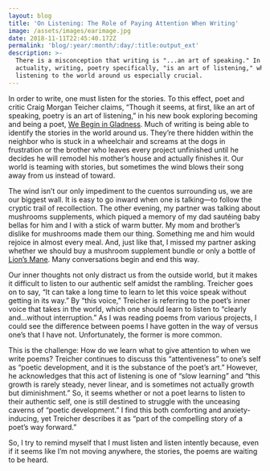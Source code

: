 ```yaml
---
layout: blog
title: 'On Listening: The Role of Paying Attention When Writing'
image: /assets/images/earimage.jpg
date: 2018-11-11T22:45:40.172Z
permalink: 'blog/:year/:month/:day/:title:output_ext'
description: >-
  There is a misconception that writing is "...an art of speaking." In
  actuality, writing, poetry specifically, "is an art of listening," which makes
  listening to the world around us especially crucial.
---
```

In order to write, one must listen for the stories. To this effect, poet and critic Craig Morgan Teicher claims, “Though it seems, at first, like an art of speaking, poetry is an art of listening,” in his new book exploring becoming and being a poet, [We Begin in Gladness](https://www.graywolfpress.org/books/we-begin-gladness). Much of writing is being able to identify the stories in the world around us. They’re there hidden within the neighbor who is stuck in a wheelchair and screams at the dogs in frustration or the brother who leaves every project unfinished until he decides he will remodel his mother’s house and actually finishes it. Our world is teaming with stories, but sometimes the wind blows their song away from us instead of toward.

The wind isn’t our only impediment to the cuentos surrounding us, we are our biggest wall. It is easy to go inward when one is talking—to follow the cryptic trail of recollection. The other evening, my partner was talking about mushrooms supplements, which piqued a memory of my dad sautéing baby bellas for him and I with a stick of warm butter. My mom and brother’s dislike for mushrooms made them our thing. Something me and him would rejoice in almost every meal. And, just like that, I missed my partner asking whether we should buy a mushroom supplement bundle or only a bottle of [Lion’s Mane](https://medium.com/optimal-living/health-benefits-of-lions-mane-mushroom-36051ee5fd0). Many conversations begin and end this way.

Our inner thoughts not only distract us from the outside world, but it makes it difficult to listen to our authentic self amidst the rambling. Treicher goes on to say, “It can take a long time to learn to let this voice speak without getting in its way.” By “this voice,” Treicher is referring to the poet’s inner voice that takes in the world, which one should learn to listen to “clearly and…without interruption.” As I was reading poems from various projects, I could see the difference between poems I have gotten in the way of versus one’s that I have not. Unfortunately, the former is more common. 

This is the challenge: How do we learn what to give attention to when we write poems? Treicher continues to discuss this “attentiveness” to one’s self as “poetic development, and it is the substance of the poet’s art.” However, he acknowledges that this act of listening is one of “slow learning” and “this growth is rarely steady, never linear, and is sometimes not actually growth but diminishment.” So, it seems whether or not a poet learns to listen to their authentic self, one is still destined to struggle with the unceasing caverns of “poetic development.” I find this both comforting and anxiety-inducing, yet Treicher describes it as “part of the compelling story of a poet’s way forward.” 

So, I try to remind myself that I must listen and listen intently because, even if it seems like I’m not moving anywhere, the stories, the poems are waiting to be heard.
